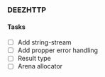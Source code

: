 ### DEEZHTTP

#### Tasks
- [ ] Add string-stream
- [ ] Add propper error handling
- [ ] Result type
- [ ] Arena allocator 